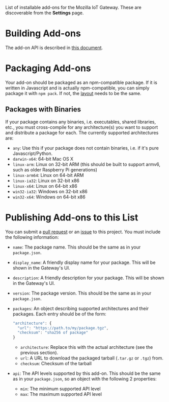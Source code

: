 List of installable add-ons for the Mozilla IoT Gateway. These are discoverable from the **Settings** page.

# Building Add-ons

The add-on API is described in [this document](https://github.com/mozilla-iot/wiki/wiki/Adapter-API).

# Packaging Add-ons

Your add-on should be packaged as an npm-compatible package. If it is written in Javascript and is actually npm-compatible, you can simply package it with `npm pack`. If not, the [layout](https://github.com/mozilla-iot/wiki/wiki/Add-On-System-Design#package-layout) needs to be the same.

## Packages with Binaries

If your package contains any binaries, i.e. executables, shared libraries, etc., you must cross-compile for any architecture(s) you want to support and distribute a package for each. The currently supported architectures are:

* `any`: Use this if your package does not contain binaries, i.e. if it's pure Javascript/Python.
* `darwin-x64`: 64-bit Mac OS X
* `linux-arm`: Linux on 32-bit ARM (this should be built to support armv6, such as older Raspberry Pi generations)
* `linux-arm64`: Linux on 64-bit ARM
* `linux-ia32`: Linux on 32-bit x86
* `linux-x64`: Linux on 64-bit x86
* `win32-ia32`: Windows on 32-bit x86
* `win32-x64`: Windows on 64-bit x86

# Publishing Add-ons to this List

You can submit a [pull request](https://github.com/mozilla-iot/addon-list/pulls) or an [issue](https://github.com/mozilla-iot/addon-list/issues) to this project. You must include the following information:

* `name`: The package name. This should be the same as in your `package.json`.
* `display_name`: A friendly display name for your package. This will be shown in the Gateway's UI.
* `description`: A friendly description for your package. This will be shown in the Gateway's UI.
* `version`: The package version. This should be the same as in your `package.json`.
* `packages`: An object describing supported architectures and their packages. Each entry should be of the form:

    ```javascript
    "architecture": {
      "url": "https://path.to/my/package.tgz",
      "checksum": "sha256 of package"
    }
    ```

  * `architecture`: Replace this with the actual architecture (see the previous section).
  * `url`: A URL to download the packaged tarball (`.tar.gz` or `.tgz`) from.
  * `checksum`: Checksum of the tarball
* `api`: The API levels supported by this add-on. This should be the same as in your `package.json`, so an object with the following 2 properties:
    * `min`: The minimum supported API level
    * `max`: The maximum supported API level
